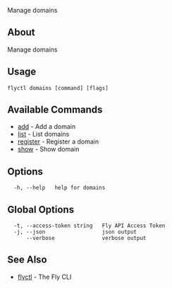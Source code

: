 <p class="font-medium tracking-tight text-gray-400 text-lg -mt-4 mb-9 pb-5 border-b">
  Manage domains
</p>

## About

Manage domains

## Usage

~~~
flyctl domains [command] [flags]
~~~

## Available Commands
* [add](/docs/flyctl/domains-add/)	 - Add a domain
* [list](/docs/flyctl/domains-list/)	 - List domains
* [register](/docs/flyctl/domains-register/)	 - Register a domain
* [show](/docs/flyctl/domains-show/)	 - Show domain

## Options

~~~
  -h, --help   help for domains
~~~

## Global Options

~~~
  -t, --access-token string   Fly API Access Token
  -j, --json                  json output
      --verbose               verbose output
~~~

## See Also

* [flyctl](/docs/flyctl/help/)	 - The Fly CLI

